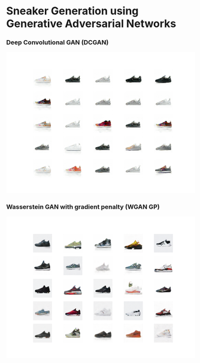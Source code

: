 # Sneaker Generation using Generative Adversarial Networks

### Deep Convolutional GAN (DCGAN)
![DCGAN results](./DCGAN/results.png)

### Wasserstein GAN with gradient penalty (WGAN GP)
![WGAN GP results](./WGAN%20GP/results.png)